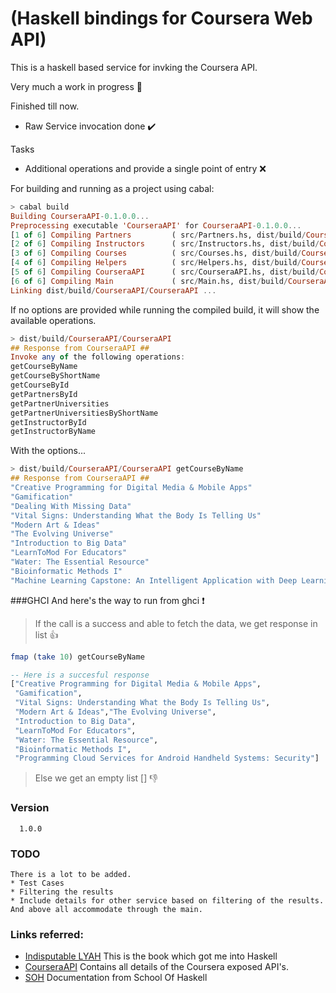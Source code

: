 # (Haskell bindings for Coursera Web API)

This is a haskell based service for invking the Coursera API.

Very much a work in progress :running:

Finished till now.
 * Raw Service invocation done :heavy_check_mark:

Tasks
 * Additional operations and provide a single point of entry  :x:

For building and running as a project using cabal:

```haskell
> cabal build
Building CourseraAPI-0.1.0.0...
Preprocessing executable 'CourseraAPI' for CourseraAPI-0.1.0.0...
[1 of 6] Compiling Partners         ( src/Partners.hs, dist/build/CourseraAPI/CourseraAPI-tmp/Partners.o )
[2 of 6] Compiling Instructors      ( src/Instructors.hs, dist/build/CourseraAPI/CourseraAPI-tmp/Instructors.o )
[3 of 6] Compiling Courses          ( src/Courses.hs, dist/build/CourseraAPI/CourseraAPI-tmp/Courses.o )
[4 of 6] Compiling Helpers          ( src/Helpers.hs, dist/build/CourseraAPI/CourseraAPI-tmp/Helpers.o )
[5 of 6] Compiling CourseraAPI      ( src/CourseraAPI.hs, dist/build/CourseraAPI/CourseraAPI-tmp/CourseraAPI.o )
[6 of 6] Compiling Main             ( src/Main.hs, dist/build/CourseraAPI/CourseraAPI-tmp/Main.o )
Linking dist/build/CourseraAPI/CourseraAPI ...

```

If no options are provided while running the compiled build, it will
show the available operations.

```haskell
> dist/build/CourseraAPI/CourseraAPI
## Response from CourseraAPI ##
Invoke any of the following operations:
getCourseByName
getCourseByShortName
getCourseById
getPartnersById
getPartnerUniversities
getPartnerUniversitiesByShortName
getInstructorById
getInstructorByName
```

With the options...
```haskell
> dist/build/CourseraAPI/CourseraAPI getCourseByName
## Response from CourseraAPI ##
"Creative Programming for Digital Media & Mobile Apps"
"Gamification"
"Dealing With Missing Data"
"Vital Signs: Understanding What the Body Is Telling Us"
"Modern Art & Ideas"
"The Evolving Universe"
"Introduction to Big Data"
"LearnToMod For Educators"
"Water: The Essential Resource"
"Bioinformatic Methods I"
"Machine Learning Capstone: An Intelligent Application with Deep Learning"
```

###GHCI
    And here's the way to run from ghci :exclamation:

> If the call is a success and able to fetch the data, we get response in list :+1:

```haskell
fmap (take 10) getCourseByName

-- Here is a succesful response
["Creative Programming for Digital Media & Mobile Apps",
 "Gamification",
 "Vital Signs: Understanding What the Body Is Telling Us",
 "Modern Art & Ideas","The Evolving Universe",
 "Introduction to Big Data",
 "LearnToMod For Educators",
 "Water: The Essential Resource",
 "Bioinformatic Methods I",
 "Programming Cloud Services for Android Handheld Systems: Security"]
```

> Else we get an empty list [] :-1:

### Version
      1.0.0

### TODO
    There is a lot to be added.
    * Test Cases
    * Filtering the results
    * Include details for other service based on filtering of the results. And above all accommodate through the main.

### Links referred:
 * [Indisputable LYAH](http://learnyouahaskell.com) This is the book which got me into Haskell
 * [CourseraAPI](https://tech.coursera.org/app-platform/catalog/) Contains all details of the Coursera exposed API's.
 * [SOH](https://www.schoolofhaskell.com/school/starting-with-haskell/libraries-and-frameworks/text-manipulation/json) Documentation from School Of Haskell

